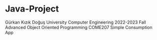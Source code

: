 # Java-Project
Gürkan Kızık
Doğuş University Computer Engineering 2022-2023 Fall
Advanced Object Oriented Programming COME207
Simple Consumption App

